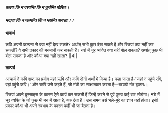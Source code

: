 ##### कवयः किं न पश्यन्ति किं न कुर्वन्ति योषितः।
##### मद्यपाः किं न जल्पन्ति किं न भक्षन्ति वायसाः।। 

#### भावार्थ

कवि अपनी कल्पना से क्या नहीं देख सकते? अर्थात् सभी कुछ देख सकते हैं और स्त्रियां क्या नहीं कर सकतीं? वे सभी प्रकार की मनमानी कर सकती हैं। नशे में चूर व्यक्ति क्या नहीं बोल सकता? अर्थात् कुछ भी बोल सकता है और कौआ क्या नहीं खाता? ||4||

#### तात्पर्य

आचार्य ने कवि शब्द का प्रयोग यहां ऋषि और कवि दोनों अर्थों में किया है। कहा जाता है-'जहां न पहुंचे रवि, वहां पहुंचे कवि।' और ऋषि उसे कहते हैं, जो मंत्रों का साक्षात्कार करता है—ऋषयो मंत्र द्रष्टारः।

स्त्रियां अपने दुस्साहस के कारण ऐसे कार्य कर सकती हैं जिन्हें करने से पूर्व पुरुष कई बार सोचेगा। नशे में चूर व्यक्ति के जो कुछ भी मन में आता है, बक देता है। उस समय उसे भले-बुरे का ज्ञान नहीं होता। इसी प्रकार कौआ भी अपने स्वभाव के कारण कहीं भी जा बैठता है।